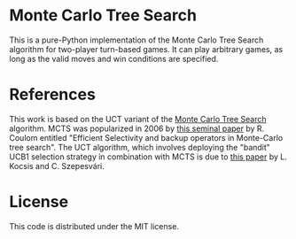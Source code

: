 # Monte Carlo Tree Search
This is a pure-Python implementation of the Monte Carlo Tree Search algorithm for two-player turn-based games. It can play arbitrary games, as long as the valid moves and win conditions are specified.

# References
This work is based on the UCT variant of the [Monte Carlo Tree Search](http://en.wikipedia.org/wiki/Monte_Carlo_tree_search) algorithm. MCTS was popularized in 2006 by [this seminal paper](http://citeseerx.ist.psu.edu/viewdoc/summary?doi=10.1.1.81.6817) by R. Coulom entitled "Efficient Selectivity and backup operators in Monte-Carlo tree search". The UCT algorithm, which involves deploying the "bandit" UCB1 selection strategy in combination with MCTS is due to [this paper](http://citeseerx.ist.psu.edu/viewdoc/summary?doi=10.1.1.102.1296) by L. Kocsis and C. Szepesvári.

# License
This code is distributed under the MIT license.